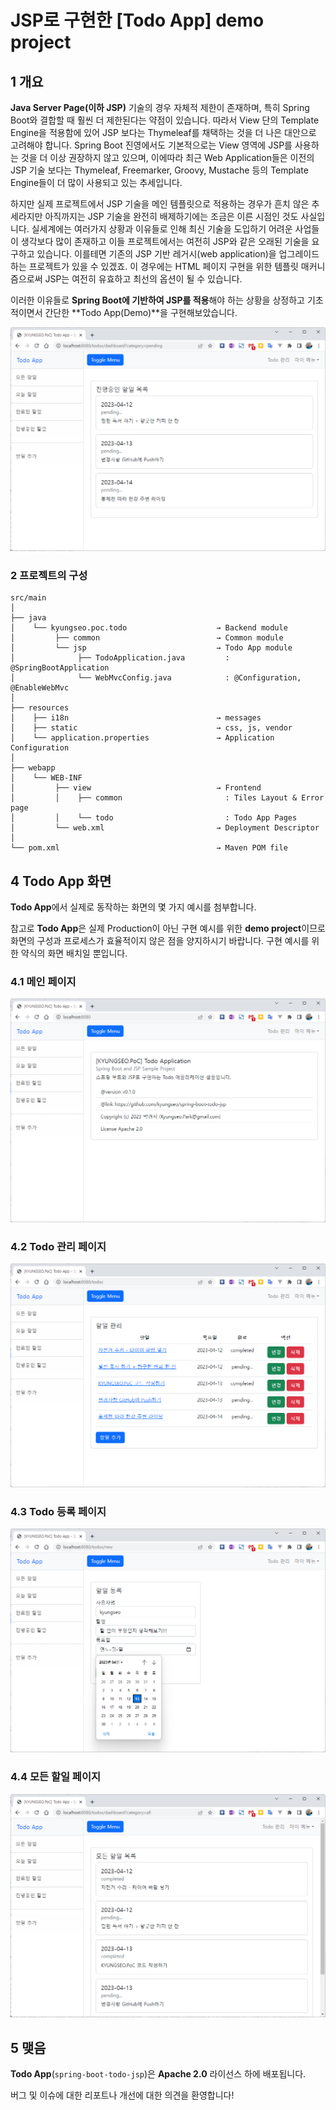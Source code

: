 # JSP로 구현한 [Todo App] demo project

## 1 개요

**Java Server Page(이하 JSP)** 기술의 경우 자체적 제한이 존재하며, 특히 Spring Boot와 결합할 때 훨씬 더 제한된다는 약점이 있습니다. 따라서 View 단의 Template Engine을 적용함에 있어 JSP 보다는 Thymeleaf를 채택하는 것을 더 나은 대안으로 고려해야 합니다. Spring Boot 진영에서도 기본적으로는 View 영역에 JSP를 사용하는 것을 더 이상 권장하지 않고 있으며, 이에따라 최근 Web Application들은 이전의 JSP 기술 보다는 Thymeleaf, Freemarker, Groovy, Mustache 등의 Template Engine들이 더 많이 사용되고 있는 추세입니다.

하지만 실제 프로젝트에서 JSP 기술을 메인 템플릿으로 적용하는 경우가 흔치 않은 추세라지만 아직까지는 JSP 기술을 완전히 배제하기에는 조금은 이른 시점인 것도 사실입니다. 실세계에는 여러가지 상황과 이유들로 인해 최신 기술을 도입하기 어려운 사업들이 생각보다 많이 존재하고 이들 프로젝트에서는 여전히 JSP와 같은 오래된 기술을 요구하고 있습니다. 이를테면 기존의 JSP 기반 레거시(web application)을 업그레이드 하는 프로젝트가 있을 수 있겠죠. 이 경우에는 HTML 페이지 구현을 위한 템플릿 매커니즘으로써 JSP는 여전히 유효하고 최선의 옵션이 될 수 있습니다.

이러한 이유들로 **Spring Boot에 기반하여 JSP를 적용**해야 하는 상황을 상정하고 기초적이면서 간단한 **Todo App(Demo)**을 구현해보았습니다.

![image](/docs/todo-dashboard-pending.png)

### 2 프로젝트의 구성

```
src/main
│
├── java
│    └── kyungseo.poc.todo                    → Backend module
│         ├── common                          → Common module
│         └── jsp                             → Todo App module
│              ├── TodoApplication.java         : @SpringBootApplication
│              └── WebMvcConfig.java            : @Configuration, @EnableWebMvc
│
├── resources
│    ├── i18n                                 → messages
│    ├── static                               → css, js, vendor
│    └── application.properties               → Application Configuration
│
├── webapp
│    └── WEB-INF
│         ├── view                            → Frontend
│         │    ├── common                       : Tiles Layout & Error page
│         │    └── todo                         : Todo App Pages
│         └── web.xml                         → Deployment Descriptor
│
└── pom.xml                                   → Maven POM file

```

## 4 Todo App 화면

**Todo App**에서 실제로 동작하는 화면의 몇 가지 예시를 첨부합니다.

참고로 **Todo App**은 실제 Production이 아닌 구현 예시를 위한 **demo project**이므로 화면의 구성과 프로세스가 효율적이지 않은 점을 양지하시기 바랍니다. 구현 예시를 위한 약식의 화면 배치일 뿐입니다.

### 4.1 메인 페이지

![image](/docs/todo-home.png)


### 4.2 Todo 관리 페이지

![image](/docs/todo-list.png)


### 4.3 Todo 등록 페이지

![image](/docs/todo-new.png)


### 4.4 모든 할일 페이지

![image](/docs/todo-dashboard-all.png)

## 5 맺음

**Todo App**(`spring-boot-todo-jsp`)은 **Apache 2.0** 라이선스 하에 배포됩니다.

버그 및 이슈에 대한 리포트나 개선에 대한 의견을 환영합니다!

